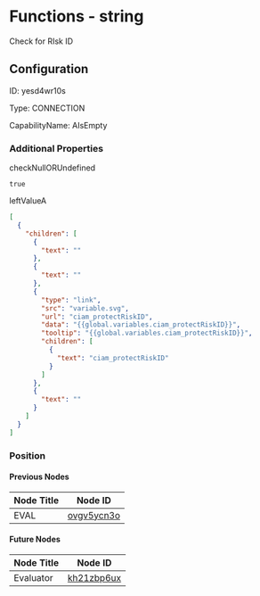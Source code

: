# Functions - string 
Check for RIsk ID
## Configuration
ID:  yesd4wr10s

Type: CONNECTION 

CapabilityName: AIsEmpty






### Additional Properties
checkNullORUndefined
```bool 
true
```


leftValueA
```json 
[
  {
    "children": [
      {
        "text": ""
      },
      {
        "text": ""
      },
      {
        "type": "link",
        "src": "variable.svg",
        "url": "ciam_protectRiskID",
        "data": "{{global.variables.ciam_protectRiskID}}",
        "tooltip": "{{global.variables.ciam_protectRiskID}}",
        "children": [
          {
            "text": "ciam_protectRiskID"
          }
        ]
      },
      {
        "text": ""
      }
    ]
  }
]
```





### Position

#### Previous Nodes
| Node Title | Node ID |
| :------------- | ------------ |
| EVAL | [ovgv5ycn3o](./ovgv5ycn3o.md) | 
 
 #### Future Nodes
| Node Title | Node ID |
| :------------- | ------------ |
| Evaluator |[kh21zbp6ux](./kh21zbp6ux.md) | 